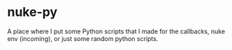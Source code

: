 # nuke-py
A place where I put some Python scripts that I made for the callbacks, nuke env (incoming), or just some random python scripts.
